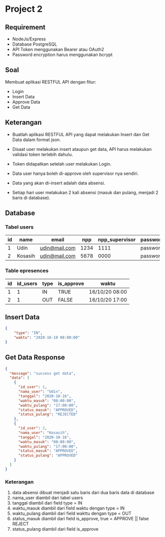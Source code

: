 # Project 2

## Requirement
- NodeJs/Express
- Database PostgreSQL
- API Token menggunakan Bearer atau OAuth2
- Password encryption harus menggunakan bcrypt

## Soal
Membuat aplikasi RESTFUL API dengan fitur: 
- Login
- Insert Data
- Approve Data
- Get Data

## Keterangan
- Buatlah aplikasi RESTFUL API yang dapat melakukan Insert dan Get Data dalam format json.

- Disaat user melakukan insert ataupun get data, API harus melakukan validasi token terlebih
dahulu.

- Token didapatkan setelah user melakukan Login.

- Data user hanya boleh di-approve oleh supervisor nya sendiri.

- Data yang akan di-insert adalah data absensi.

- Setiap hari user melakukan 2 kali absensi (masuk dan pulang, menjadi 2 baris di database).

## Database

### Tabel users

| id          | name        | email         |npp             | npp_supervisor | password |
| ----------- | ----------- | ------------  | -------------- | -------------- | -------- |
| 1           | Udin        | udin@mail.com | 1234           | 1111           | password |
| 2           | Kosasih     | udin@mail.com | 5678           | 0000           | password |

### Table epresences

| id          | id_users    | type          |is_approve      | waktu          |
| ----------- | ----------- | ------------  | -------------- | -------------- |
| 1           | 1           | IN            | TRUE           | 16/10/20 08:00 |
| 2           | 1           | OUT           | FALSE          | 16/10/20 17:00 |


## Insert Data
```json
{
	"type": "IN",
	"waktu": "2020-16-10 08:00:00"
}
```

## Get Data Response
```json
{
  "message": "success get data",
  "data": [
    {
      "id_user": 1,
      "nama_user": "Udin",
      "tanggal": "2020-10-16",
      "waktu_masuk": "08:00:00",
      "waktu_pulang": "17:00:00",
      "status_masuk": "APPROVED",
      "status_pulang": "REJECTED"
    },
    {
      "id_user": 2,
      "nama_user": "Kosasih",
      "tanggal": "2020-10-16",
      "waktu_masuk": "08:00:00",
      "waktu_pulang": "17:00:00",
      "status_masuk": "APPROVED",
      "status_pulang": "APPROVED"
    }
  ]
}
```
### Keterangan
1. data absensi dibuat menjadi satu baris dari dua baris data di database
2. nama_user diambil dari tabel users
3. tanggal diambil dari field type = IN
4. waktu_masuk diambil dari field waktu dengan type = IN
5. waktu_pulang diambil dari field wakttu dengan type = OUT
6. status_masuk diambil dari field is_approve, true = APPROVE || false REJECT
7. status_pulang diambil dari field is_approve
